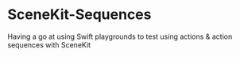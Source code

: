 # SceneKit-Sequences
Having a go at using Swift playgrounds to test using actions & action sequences with SceneKit
